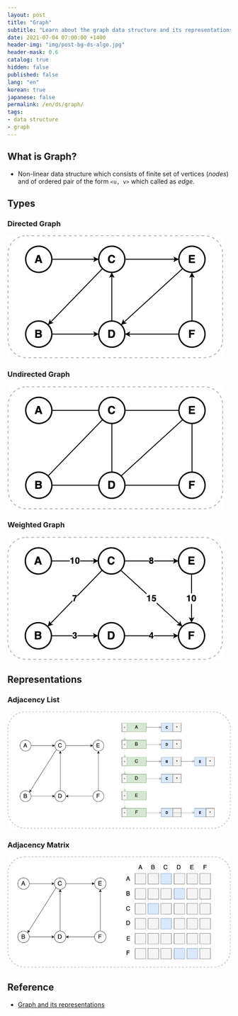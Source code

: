 ```yaml
---
layout: post
title: "Graph"
subtitle: "Learn about the graph data structure and its representations."
date: 2021-07-04 07:00:00 +1400
header-img: "img/post-bg-ds-algo.jpg"
header-mask: 0.6
catalog: true
hidden: false
published: false
lang: "en"
korean: true
japanese: false
permalink: /en/ds/graph/
tags:
- data structure
- graph
---
```


## What is Graph?
- Non-linear data structure which consists of finite set of vertices (_nodes_) and of ordered pair of the form `<u, v>` which called as _edge_.

## Types

### Directed Graph
<img src="/img/in-post/ds-algo/graph/directed-graph.jpg" style="margin-left: 0;" alt="directed graph"> 

### Undirected Graph
<img src="/img/in-post/ds-algo/graph/undirected-graph.jpg" style="margin-left: 0;" alt="undirected graph"> 

### Weighted Graph
<img src="/img/in-post/ds-algo/graph/weighted-graph.jpg" style="margin-left: 0;" alt="weighted graph"> 

## Representations

### Adjacency List
<img src="/img/in-post/ds-algo/graph/adjacency-list.jpg" style="margin-left: 0;" alt="weighted graph"> 

### Adjacency Matrix
<img src="/img/in-post/ds-algo/graph/adjacency-matrix.jpg" style="margin-left: 0;" alt="weighted graph"> 


## Reference
- [Graph and its representations](https://www.geeksforgeeks.org/graph-and-its-representations/)
